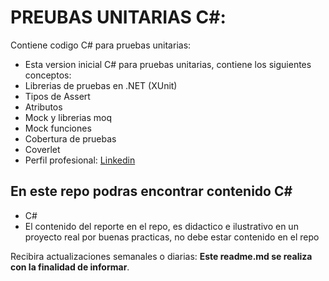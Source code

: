# PREUBAS UNITARIAS C#:
Contiene codigo C# para pruebas unitarias:
* Esta version inicial C# para pruebas unitarias, contiene los siguientes conceptos:
* Librerias de pruebas en .NET (XUnit)
* Tipos de Assert
* Atributos
* Mock y librerias moq
* Mock funciones
* Cobertura de pruebas
* Coverlet
* Perfil profesional: [ Linkedin ](https://www.linkedin.com/in/pedro-jose-castro-colon "Perfil profesional")

## En este repo podras encontrar contenido C#
* C#
* El contenido del reporte en el repo, es didactico e ilustrativo en un proyecto real por buenas practicas, no debe estar contenido en el repo


Recibira actualizaciones semanales o diarias: **Este readme.md se realiza con la finalidad de informar**.

